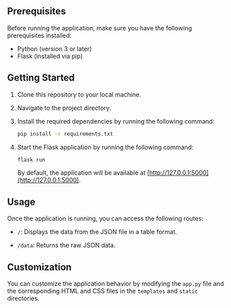 ## Prerequisites

Before running the application, make sure you have the following prerequisites installed:

- Python (version 3 or later)
- Flask (installed via pip)

## Getting Started

1. Clone this repository to your local machine.

2. Navigate to the project directory.

3. Install the required dependencies by running the following command:

   ```bash
   pip install -r requirements.txt
   ```

4. Start the Flask application by running the following command:

   ```bash
   flask run
   ```

   By default, the application will be available at [http://127.0.0.1:5000](http://127.0.0.1:5000).

## Usage

Once the application is running, you can access the following routes:

- `/`: Displays the data from the JSON file in a table format.

- `/data`: Returns the raw JSON data.

## Customization

You can customize the application behavior by modifying the `app.py` file and the corresponding HTML and CSS files in the `templates` and `static` directories.
